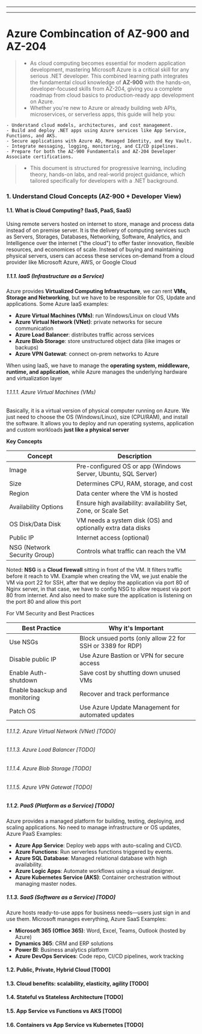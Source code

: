 >
>
>

---
---

# Azure Combincation of AZ-900 and AZ-204

> - As cloud computing becomes essential for modern application development, mastering Microsoft Azure is a critical skill for any serious .NET developer. This combined learning path integrates the fundamental cloud knowledge of **AZ-900** with the hands-on, developer-focused skills from AZ-204, giving you a complete roadmap from cloud basics to production-ready app development on Azure.
> - Whether you're new to Azure or already building web APIs, microservices, or serverless apps, this guide will help you:

    - Understand cloud models, architectures, and cost management.
    - Build and deploy .NET apps using Azure services like App Service, Functions, and AKS.
    - Secure applications with Azure AD, Managed Identity, and Key Vault.
    - Integrate messaging, logging, monitoring, and CI/CD pipelines.
    - Prepare for both the AZ-900 Fundamentals and AZ-204 Developer Associate certifications.
> - This document is structured for progressive learning, including theory, hands-on labs, and real-world project guidance, which tailored specifically for developers with a .NET background.

### 1. Understand Cloud Concepts (AZ-900 + Developer View)
#### 1.1. What is Cloud Computing? (IaaS, PaaS, SaaS)
Using remote servers hosted on internet to store, manage and process data instead of on premise server. It is the delivery of computing services such as Servers, Storages, Databases, Networking, Software, Analytics, and Intelligence over the internet ("the cloud") to offer faster innovation, flexible resources, and economices of scale. Instead of buying and maintaining physical servers, users can access these services on-demand from a cloud provider like Microsoft Azure, AWS, or Google Cloud

##### 1.1.1. IaaS (Infrastructure as a Service)

Azure provides **Virtualized Computing Infrastructure**, we can rent **VMs, Storage and Networking**, but we have to be responsible for OS, Update and applications. Some Azure IaaS examples:
- **Azure Virtual Machines (VMs)**: run Windows/Linux on cloud VMs
- **Azure Virtual Network (VNet)**: private networks for secure communication
- **Azure Load Balancer**: distributes traffic across services
- **Azure Blob Storage**: store unstructured object data (like images or backups)
- **Azure VPN Gatewat**: connect on-prem networks to Azure

When using IaaS, we have to manage the **operating system, middleware, runtime, and application**, while Azure manages the underlying hardware and virtualization layer

###### 1.1.1.1. Azure Virtual Machines (VMs)

Basically, it is a virtual version of physical computer running on Azure. We just need to choose the OS (Windows/Linux), size (CPU/RAM), and install the software. It allows you to deploy and run operating systems, application and custom workloads **just like a physical server**

**Key Concepts**

| Concept | Description | 
| --- | --- |
| Image | Pre-configured OS or app (Windows Server, Ubuntu, SQL Server) | 
| Size | Determines CPU, RAM, storage, and cost |
| Region | Data center where the VM is hosted | 
| Availability Options | Ensure high availability: availability Set, Zone, or Scale Set | 
| OS Disk/Data Disk | VM needs a system disk (OS) and optionally extra data disks | 
| Public IP | Internet access (optional) | 
| NSG (Network Security Group) | Controls what traffic can reach the VM | 

Noted: **NSG** is a **Cloud firewall** sitting in front of the VM. It filters traffic before it reach to VM. Example when creating the VM, we just enable the VM via port 22 for SSH, after that we deploy the application via port 80 of Nginx server, in that case, we have to config NSG to allow request via port 80 from internet. And also need to make sure the application is listening on the port 80 and allow this port

For VM Security and Best Practices

| Best Practice | Why it's Important |
| --- | --- |
| Use NSGs | Block unsued ports (only allow 22 for SSH or 3389 for RDP) |
| Disable public IP | Use Azure Bastion or VPN for secure access |
| Enable Auth-shutdown | Save cost by shutting down unused VMs |
| Enable baackup and monitoring | Recover and track performance |
| Patch OS | Use Azure Update Management for automated updates |

###### 1.1.1.2. Azure Virtual Network (VNet) [TODO]
###### 1.1.1.3. Azure Load Balancer [TODO]
###### 1.1.1.4. Azure Blob Storage [TODO]
###### 1.1.1.5. Azure VPN Gatewat [TODO]



##### 1.1.2. PaaS (Platform as a Service) [TODO]
Azure provides a managed platform for building, testing, deploying, and scaling applications. No need to manage infrastructure or OS updates, Azure PaaS Examples:
- **Azure App Service**: Deploy web apps with auto-scaling and CI/CD.
- **Azure Functions**: Run serverless functions triggered by events.
- **Azure SQL Database**: Managed relational database with high availability.
- **Azure Logic Apps**: Automate workflows using a visual designer.
- **Azure Kubernetes Service (AKS)**: Container orchestration without managing master nodes.

##### 1.1.3. SaaS (Software as a Service) [TODO]
Azure hosts ready-to-use apps for business needs—users just sign in and use them. Microsoft manages everything, Azure SaaS Examples:
- **Microsoft 365 (Office 365)**: Word, Excel, Teams, Outlook (hosted by Azure)
- **Dynamics 365**: CRM and ERP solutions
- **Power BI**: Business analytics platform
- **Azure DevOps Services**: Code repo, CI/CD pipelines, work tracking

#### 1.2. Public, Private, Hybrid Cloud [TODO]
#### 1.3. Cloud benefits: scalability, elasticity, agility [TODO]
#### 1.4. Stateful vs Stateless Architecture [TODO]
#### 1.5. App Service vs Functions vs AKS [TODO]
#### 1.6. Containers vs App Service vs Kubernetes [TODO]